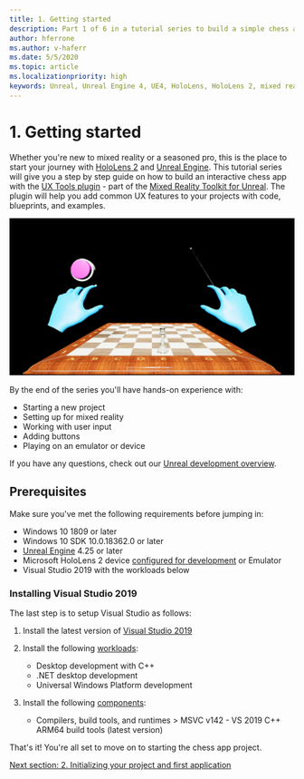 ```yaml
---
title: 1. Getting started
description: Part 1 of 6 in a tutorial series to build a simple chess app using Unreal Engine 4 and the Mixed Reality Toolkit UX Tools plugin
author: hferrone
ms.author: v-haferr
ms.date: 5/5/2020
ms.topic: article
ms.localizationpriority: high
keywords: Unreal, Unreal Engine 4, UE4, HoloLens, HoloLens 2, mixed reality, tutorial, getting started, mrtk, uxt, UX Tools, documentation
---
```


# 1. Getting started

Whether you're new to mixed reality or a seasoned pro, this is the place to start your journey with [HoloLens 2](https://docs.microsoft.com/windows/mixed-reality/) and [Unreal Engine](https://www.unrealengine.com/en-US/). This tutorial series will give you a step by step guide on how to build an interactive chess app with the [UX Tools plugin](https://github.com/microsoft/MixedReality-UXTools-Unreal) - part of the [Mixed Reality Toolkit for Unreal](https://github.com/microsoft/MixedRealityToolkit-Unreal). The plugin will help you add common UX features to your projects with code, blueprints, and examples. 

![End scene in viewport](images/unreal-uxt/5-endscene.PNG)

By the end of the series you'll have hands-on experience with:
* Starting a new project
* Setting up for mixed reality
* Working with user input
* Adding buttons
* Playing on an emulator or device

If you have any questions, check out our [Unreal development overview](https://docs.microsoft.com/windows/mixed-reality/unreal-development-overview).

## Prerequisites
Make sure you've met the following requirements before jumping in:
* Windows 10 1809 or later
* Windows 10 SDK 10.0.18362.0 or later
* [Unreal Engine](https://www.unrealengine.com/en-US/get-now) 4.25 or later
* Microsoft HoloLens 2 device [configured for development](using-visual-studio.md#enabling-developer-mode) or Emulator
* Visual Studio 2019 with the workloads below

### Installing Visual Studio 2019
The last step is to setup Visual Studio as follows:
1. Install the latest version of [Visual Studio 2019](https://visualstudio.microsoft.com/downloads/)
2. Install the following [workloads](https://docs.microsoft.com/visualstudio/install/modify-visual-studio?view=vs-2019#modify-workloads):
    * Desktop development with C++
    * .NET desktop development
    * Universal Windows Platform development

3. Install the following [components](https://docs.microsoft.com/visualstudio/install/modify-visual-studio?view=vs-2019#modify-individual-components):
    * Compilers, build tools, and runtimes > MSVC v142 - VS 2019 C++ ARM64 build tools (latest version)

That's it! You're all set to move on to starting the chess app project.

[Next section: 2. Initializing your project and first application](unreal-uxt-ch2.md)